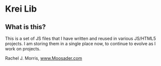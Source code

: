 # Krei Lib

## What is this?
This is a set of JS files that I have written and reused in various JS/HTML5 projects.
I am storing them in a single place now, to continue to evolve as I work on projects.

Rachel J. Morris, www.Moosader.com
